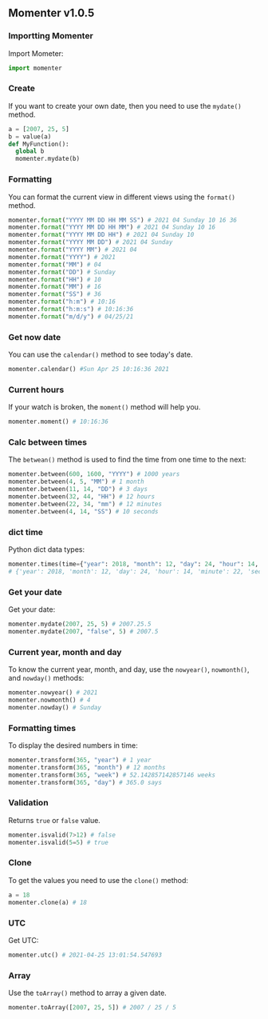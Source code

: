 ## Momenter v1.0.5
### Importting Momenter

Import Mometer:
```python
import momenter
```
### Create
If you want to create your own date, then you need to use the `mydate()` method.
```python
a = [2007, 25, 5]
b = value(a)
def MyFunction():
  global b
  momenter.mydate(b)
```
### Formatting

You can format the current view in different views using the `format()` method.

```python
momenter.format("YYYY MM DD HH MM SS") # 2021 04 Sunday 10 16 36
momenter.format("YYYY MM DD HH MM") # 2021 04 Sunday 10 16
momenter.format("YYYY MM DD HH") # 2021 04 Sunday 10
momenter.format("YYYY MM DD") # 2021 04 Sunday
momenter.format("YYYY MM") # 2021 04 
momenter.format("YYYY") # 2021
momenter.format("MM") # 04
momenter.format("DD") # Sunday
momenter.format("HH") # 10
momenter.format("MM") # 16
momenter.format("SS") # 36
momenter.format("h:m") # 10:16
momenter.format("h:m:s") # 10:16:36
momenter.format("m/d/y") # 04/25/21
```
### Get now date
You can use the `calendar()` method to see today's date.

```python
momenter.calendar() #Sun Apr 25 10:16:36 2021
```
### Current hours
If your watch is broken, the `moment()` method will help you.
```python
momenter.moment() # 10:16:36
```

### Calc between times
The `betwean()` method is used to find the time from one time to the next:
```python
momenter.between(600, 1600, "YYYY") # 1000 years
momenter.between(4, 5, "MM") # 1 month
momenter.between(11, 14, "DD") # 3 days
momenter.between(32, 44, "HH") # 12 hours
momenter.between(22, 34, "mm") # 12 minutes
momenter.between(4, 14, "SS") # 10 seconds
```
### dict time
Python dict data types:
```python
momenter.times(time={"year": 2018, "month": 12, "day": 24, "hour": 14, "minute": 22, "second": 14})
# {'year': 2018, 'month': 12, 'day': 24, 'hour': 14, 'minute': 22, 'second': 14}
```
### Get your date
Get your date:
```python
momenter.mydate(2007, 25, 5) # 2007.25.5
momenter.mydate(2007, "false", 5) # 2007.5
```
### Current year, month and day
To know the current year, month, and day, use the `nowyear()`, `nowmonth()`, and `nowday()` methods:
```python
momenter.nowyear() # 2021
momenter.nowmonth() # 4
momenter.nowday() # Sunday
```
### Formatting times 
To display the desired numbers in time:
```python
momenter.transform(365, "year") # 1 year
momenter.transform(365, "month") # 12 months
momenter.transform(365, "week") # 52.142857142857146 weeks
momenter.transform(365, "day") # 365.0 says
```
### Validation
Returns `true` or `false` value.
```python
momenter.isvalid(7>12) # false
momenter.isvalid(5=5) # true
```
### Clone
To get the values ​​you need to use the `clone()` method:
```python
a = 18
momenter.clone(a) # 18
```
### UTC
Get UTC:
```python
momenter.utc() # 2021-04-25 13:01:54.547693
```
### Array
Use the `toArray()` method to array a given date.
```python
momenter.toArray([2007, 25, 5]) # 2007 / 25 / 5 
```
